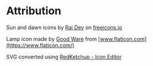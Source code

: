 # Attribution
Sun and dawn icons by [Raj Dev](https://freeicons.io/profile/714) on [freeicons.io](https://freeicons.io)

Lamp icon made by [Good Ware](https://www.flaticon.com/authors/good-ware) from [www.flaticon.com](https://www.flaticon.com/)

SVG converted using [RedKetchup - Icon Editor](https://redketchup.io/icon-editor)
